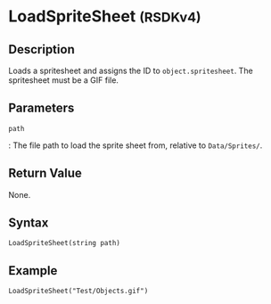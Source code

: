 # LoadSpriteSheet <small>(RSDKv4)</small>

## Description
Loads a spritesheet and assigns the ID to `object.spritesheet`. The spritesheet must be a GIF file.

## Parameters
`path`

:   The file path to load the sprite sheet from, relative to `Data/Sprites/`.

## Return Value
None.

## Syntax
```
LoadSpriteSheet(string path)
```

## Example
```
LoadSpriteSheet("Test/Objects.gif")
```